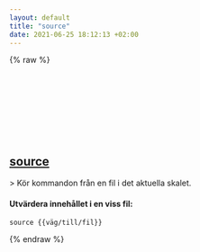 ```yaml
---
layout: default
title: "source"
date: 2021-06-25 18:12:13 +02:00
---
```

{% raw %}
<h2 id="source">
  <a href="/sv/common/source.html">source</a> <a href="#source"><svg class="icon">
    <use href="/assets/images/unicode_sprite.svg#link" />
  </svg></a>
</h2>
> Kör kommandon från en fil i det aktuella skalet.

#### Utvärdera innehållet i en viss fil:
```shell
source {{väg/till/fil}}
```
{% endraw %}